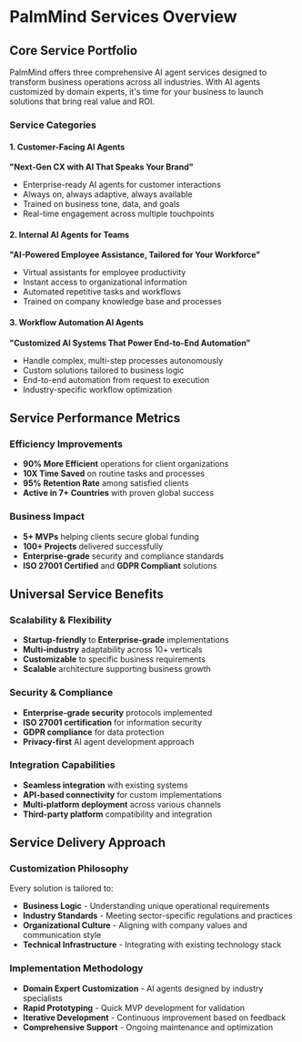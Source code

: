# PalmMind Services Overview

## Core Service Portfolio

PalmMind offers three comprehensive AI agent services designed to transform business operations across all industries. With AI agents customized by domain experts, it's time for your business to launch solutions that bring real value and ROI.

### Service Categories

#### 1. Customer-Facing AI Agents
**"Next-Gen CX with AI That Speaks Your Brand"**
- Enterprise-ready AI agents for customer interactions
- Always on, always adaptive, always available
- Trained on business tone, data, and goals
- Real-time engagement across multiple touchpoints

#### 2. Internal AI Agents for Teams  
**"AI-Powered Employee Assistance, Tailored for Your Workforce"**
- Virtual assistants for employee productivity
- Instant access to organizational information
- Automated repetitive tasks and workflows
- Trained on company knowledge base and processes

#### 3. Workflow Automation AI Agents
**"Customized AI Systems That Power End-to-End Automation"**
- Handle complex, multi-step processes autonomously
- Custom solutions tailored to business logic
- End-to-end automation from request to execution
- Industry-specific workflow optimization

## Service Performance Metrics

### Efficiency Improvements
- **90% More Efficient** operations for client organizations
- **10X Time Saved** on routine tasks and processes
- **95% Retention Rate** among satisfied clients
- **Active in 7+ Countries** with proven global success

### Business Impact
- **5+ MVPs** helping clients secure global funding
- **100+ Projects** delivered successfully
- **Enterprise-grade** security and compliance standards
- **ISO 27001 Certified** and **GDPR Compliant** solutions

## Universal Service Benefits

### Scalability & Flexibility
- **Startup-friendly** to **Enterprise-grade** implementations
- **Multi-industry** adaptability across 10+ verticals
- **Customizable** to specific business requirements
- **Scalable** architecture supporting business growth

### Security & Compliance
- **Enterprise-grade security** protocols implemented
- **ISO 27001 certification** for information security
- **GDPR compliance** for data protection
- **Privacy-first** AI agent development approach

### Integration Capabilities
- **Seamless integration** with existing systems
- **API-based connectivity** for custom implementations
- **Multi-platform deployment** across various channels
- **Third-party platform** compatibility and integration

## Service Delivery Approach

### Customization Philosophy
Every solution is tailored to:
- **Business Logic** - Understanding unique operational requirements
- **Industry Standards** - Meeting sector-specific regulations and practices  
- **Organizational Culture** - Aligning with company values and communication style
- **Technical Infrastructure** - Integrating with existing technology stack

### Implementation Methodology
- **Domain Expert Customization** - AI agents designed by industry specialists
- **Rapid Prototyping** - Quick MVP development for validation
- **Iterative Development** - Continuous improvement based on feedback
- **Comprehensive Support** - Ongoing maintenance and optimization